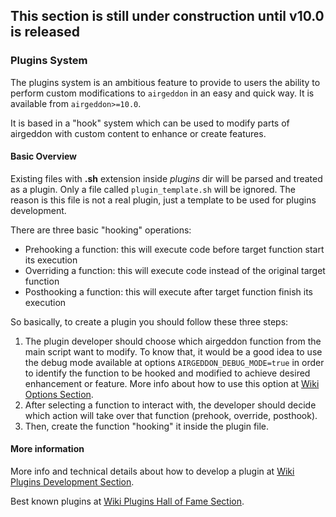 ## This section is still under construction until v10.0 is released

### Plugins System

The plugins system is an ambitious feature to provide to users the ability to perform custom modifications to `airgeddon` in an easy and quick way. It is available from `airgeddon>=10.0`.

It is based in a "hook" system which can be used to modify parts of airgeddon with custom content to enhance or create features.

#### Basic Overview

Existing files with **.sh** extension inside _plugins_ dir will be parsed and treated as a plugin. Only a file called `plugin_template.sh` will be ignored. The reason is this file is not a real plugin, just a template to be used for plugins development.

There are three basic "hooking" operations:
 - Prehooking a function: this will execute code before target function start its execution
 - Overriding a function: this will execute code instead of the original target function
 - Posthooking a function: this will execute after target function finish its execution

So basically, to create a plugin you should follow these three steps:

1. The plugin developer should choose which airgeddon function from the main script want to modify. To know that, it would be a good idea to use the debug mode available at options `AIRGEDDON_DEBUG_MODE=true` in order to identify the function to be hooked and modified to achieve desired enhancement or feature. More info about how to use this option at [Wiki Options Section].
2. After selecting a function to interact with, the developer should decide which action will take over that function (prehook, override, posthook).
3. Then, create the function "hooking" it inside the plugin file.

#### More information

More info and technical details about how to develop a plugin at [Wiki Plugins Development Section].

Best known plugins at [Wiki Plugins Hall of Fame Section].

[Wiki Options Section]: https://github.com/v1s1t0r1sh3r3/airgeddon/wiki/Options
[Wiki Plugins Development Section]: https://github.com/v1s1t0r1sh3r3/airgeddon/wiki/Plugins%20Development
[Wiki Plugins Hall of Fame Section]: https://github.com/v1s1t0r1sh3r3/airgeddon/wiki/Plugins%20Hall%20of%20Fame
